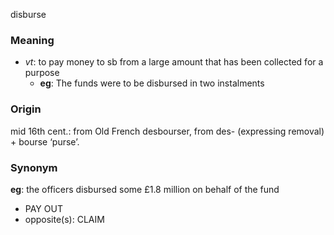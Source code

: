 disburse
### Meaning
+ _vt_: to pay money to sb from a large amount that has been collected for a purpose
	+ __eg__: The funds were to be disbursed in two instalments

### Origin

mid 16th cent.: from Old French desbourser, from des- (expressing removal) + bourse ‘purse’.

### Synonym

__eg__: the officers disbursed some £1.8 million on behalf of the fund

+ PAY OUT
+ opposite(s): CLAIM


